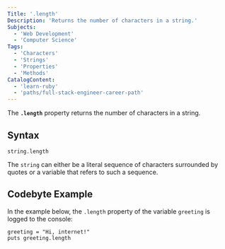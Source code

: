 ```yaml
---
Title: '.length'
Description: 'Returns the number of characters in a string.'
Subjects:
  - 'Web Development'
  - 'Computer Science'
Tags:
  - 'Characters'
  - 'Strings'
  - 'Properties'
  - 'Methods'
CatalogContent:
  - 'learn-ruby'
  - 'paths/full-stack-engineer-career-path'
---
```


The **`.length`** property returns the number of characters in a string.

## Syntax

```pseudo
string.length
```

The `string` can either be a literal sequence of characters surrounded by quotes or a variable that refers to such a sequence.

## Codebyte Example

In the example below, the `.length` property of the variable `greeting` is logged to the console:

```codebyte/ruby
greeting = "Hi, internet!"
puts greeting.length
```
